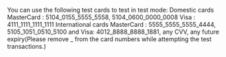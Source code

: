 You can use the following test cards to test in test mode: 
Domestic cards MasterCard : 5104_0155_5555_5558, 5104_0600_0000_0008 Visa : 4111_1111_1111_1111 International cards MasterCard : 5555_5555_5555_4444, 5105_1051_0510_5100 and Visa: 4012_8888_8888_1881, any CVV, any future expiry(Please remove _ from the card numbers while attempting the test transactions.)